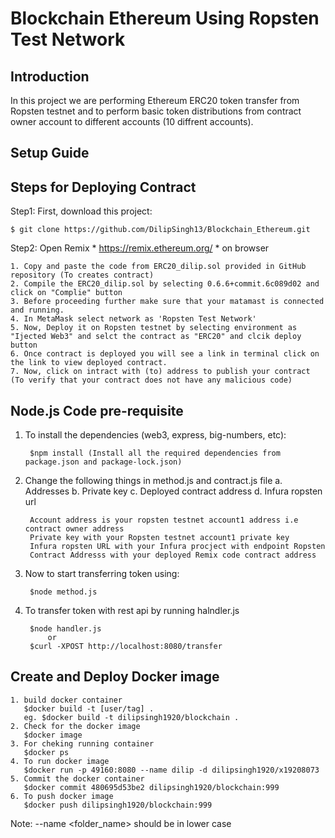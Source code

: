 # Blockchain Ethereum Using Ropsten Test Network
## Introduction

In this project we are performing Ethereum ERC20 token transfer from Ropsten testnet and to perform basic token distributions from contract owner account to different accounts (10 diffrent accounts). 

## Setup Guide

## Steps for Deploying Contract

Step1: First, download this project:

    $ git clone https://github.com/DilipSingh13/Blockchain_Ethereum.git

Step2: Open Remix * https://remix.ethereum.org/ * on browser

    1. Copy and paste the code from ERC20_dilip.sol provided in GitHub repository (To creates contract)
    2. Compile the ERC20_dilip.sol by selecting 0.6.6+commit.6c089d02 and click on "Complie" button
    3. Before proceeding further make sure that your matamast is connected and running.
    4. In MetaMask select network as 'Ropsten Test Network'
    5. Now, Deploy it on Ropsten testnet by selecting environment as "Ijected Web3" and selct the contract as "ERC20" and clcik deploy button
    6. Once contract is deployed you will see a link in terminal click on the link to view deployed contract.
    7. Now, click on intract with (to) address to publish your contract (To verify that your contract does not have any malicious code)

## Node.js Code pre-requisite

1. To install the dependencies (web3, express, big-numbers, etc):

        $npm install (Install all the required dependencies from package.json and package-lock.json)
        
2. Change the following things in method.js and contract.js file 
    a. Addresses
    b. Private key
    c. Deployed contract address
    d. Infura ropsten url
        
        Account address is your ropsten testnet account1 address i.e contract owner address
        Private key with your Ropsten testnet account1 private key
        Infura ropsten URL with your Infura procject with endpoint Ropsten
        Contract Addresss with your deployed Remix code contract address

3. Now to start transferring token using:

        $node method.js
        
4. To transfer token with rest api by running halndler.js

        $node handler.js
            or
        $curl -XPOST http://localhost:8080/transfer
        
## Create and Deploy Docker image

    1. build docker container
       $docker build -t [user/tag] .
       eg. $docker build -t dilipsingh1920/blockchain .
    2. Check for the docker image
       $docker image
    3. For cheking running container
       $docker ps
    4. To run docker image
       $docker run -p 49160:8080 --name dilip -d dilipsingh1920/x19208073
    5. Commit the docker container
       $docker commit 480695d53be2 dilipsingh1920/blockchain:999
    6. To push docker image
       $docker push dilipsingh1920/blockchain:999

Note: --name <folder_name> should be in lower case


